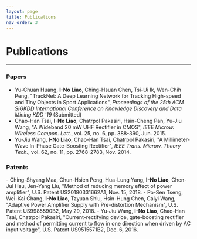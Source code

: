 ```yaml
---
layout: page
title: Publications
nav_order: 3
---
```


# Publications

---

<h3>Papers</h3>

- Yu-Chuan Huang, <strong>I-No Liao</strong>, Ching-Hsuan Chen, Tsi-Ui Ik, Wen-Chih Peng, "TrackNet: A Deep Learning Network for Tracking High-speed and Tiny Objects in Sport Applications", <em>Proceedings of the 25th ACM SIGKDD International Conference on Knowledge Discovery and Data Mining KDD '19</em> (Submitted)
- Chao-Han Tsai, <strong>I-No Liao</strong>, Chatrpol Pakasiri, Hsin-Cheng Pan, Yu-Jiu Wang, "A Wideband 20 mW UHF Rectifier in CMOS", <em>IEEE Microw. Wireless Compon. Lett.</em>, vol. 25, no. 6, pp. 388-390, Jun. 2015.
- Yu-Jiu Wang, <strong>I-No Liao</strong>, Chao-Han Tsai, Chatrpol Pakasiri, "A Millimeter-Wave In-Phase Gate-Boosting Rectifier", <em>IEEE Trans. Microw. Theory Tech.</em>, vol. 62, no. 11, pp. 2768-2783, Nov. 2014.

<h3>Patents</h3>
- Ching-Shyang Maa, Chun-Hsien Peng, Hua-Lung Yang, <strong>I-No Liao</strong>, Chen-Jui Hsu, Jen-Yang Liu, "Method of reducing memory effect of power amplifier", U.S. Patent US20180331662A1, Nov. 15, 2018.
- Po-Sen Tseng, Wei-Kai Chang, <strong>I-No Liao</strong>, Tzyuan Shiu, Hsin-Hung Chen, Caiyi Wang, "Adaptive Power Amplifier Supply with Pre-distortion Mechanism", U.S. Patent US9985590B2, May 29, 2018.
- Yu-Jiu Wang, <strong>I-No Liao</strong>, Chao-Han Tsai, Chatrpol Pakasiri, "Current-rectifying device, gate-boosting rectifier and method of permitting current to flow in one direction when driven by AC input voltage", U.S. Patent US9515571B2, Dec. 6, 2016.
